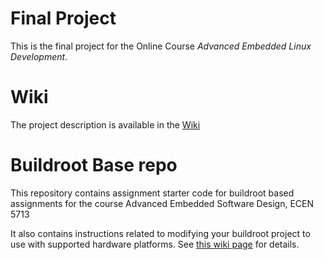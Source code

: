 # Final Project

This is the final project for the Online Course _Advanced Embedded Linux Development_. 

# Wiki

The project description is available in the [Wiki](../../wiki)

# Buildroot Base repo

This repository contains assignment starter code for buildroot based assignments for the course Advanced Embedded Software Design, ECEN 5713

It also contains instructions related to modifying your buildroot project to use with supported hardware platforms.  See [this wiki page](https://github.com/cu-ecen-5013/buildroot-assignments-base/wiki/Supported-Hardware) for details.

